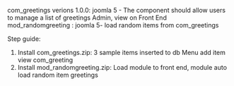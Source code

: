 com_greetings verions 1.0.0: joomla 5 - The component should allow users to manage a list of greetings Admin, view on Front End
mod_randomgreeting : joomla 5- load random items from com_greetings

Step guide:
1. Install com_greetings.zip:
   3 sample items inserted to db
   Menu add item view com_greeting
2. Install mod_randomgreeting.zip:
   Load module to front end, module auto load random item greetings
